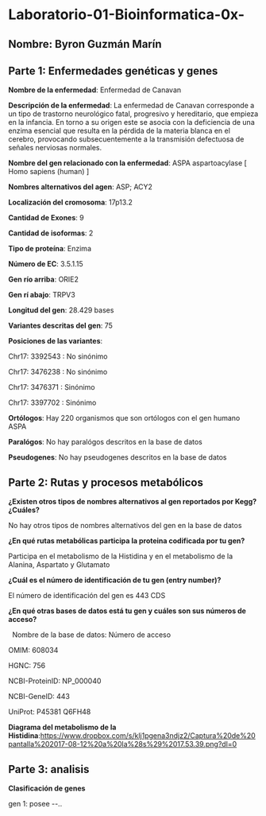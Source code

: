 # Laboratorio-01-Bioinformatica-0x-

## Nombre: Byron Guzmán Marín


## Parte 1: Enfermedades genéticas y genes

__Nombre de la enfermedad__: Enfermedad de Canavan

__Descripción de la enfermedad__: La enfermedad de Canavan corresponde a un tipo de trastorno neurológico fatal, progresivo y hereditario, que empieza en la infancia. En torno a su origen este se asocia con la deficiencia de una enzima esencial que resulta en la pérdida de la materia blanca en el cerebro, provocando subsecuentemente a la transmisión defectuosa de señales nerviosas normales.

__Nombre del gen relacionado con la enfermedad__: ASPA aspartoacylase [ Homo sapiens (human) ]

__Nombres alternativos del agen__: ASP; ACY2

__Localización del cromosoma__: 17p13.2

__Cantidad de Exones__: 9

__Cantidad de isoformas__: 2

__Tipo de proteína__: Enzima

__Número de EC__:  3.5.1.15

__Gen río arriba__: ORIE2

__Gen rí abajo__: TRPV3 


__Longitud del gen__: 28.429 bases

__Variantes descritas del gen__: 75

__Posiciones de las variantes__: 

Chr17: 3392543 : No sinónimo

Chr17: 3476238 : No sinónimo

Chr17: 3476371 : Sinónimo

Chr17: 3397702 : Sinónimo

__Ortólogos__: Hay 220 organismos que son ortólogos con el gen humano ASPA

__Paralógos__: No hay paralógos descritos en la base de datos

__Pseudogenes__: No hay pseudogenes descritos en la base de datos

## Parte 2: Rutas y procesos metabólicos

__¿Existen otros tipos de nombres alternativos al gen reportados por Kegg? ¿Cuáles?__

No hay otros tipos de nombres alternativos del gen en la base de datos 

__¿En qué rutas metabólicas participa la proteina codificada por tu gen?__

Participa en el metabolismo de la Histidina y en el metabolismo de la Alanina, Aspartato y Glutamato

__¿Cuál es el número de identificación de tu gen (entry number)?__

El número de identificación del gen es 443 CDS

__¿En qué otras bases de datos está tu gen y cuáles son sus números de acceso?__

  
Nombre de la base de datos: Número de acceso

OMIM:                               608034

HGNC:                                756

NCBI-ProteinID:                     NP_000040

NCBI-GeneID:                         443

UniProt:                             P45381 Q6FH48

__Diagrama del metabolismo de la Histidina__:https://www.dropbox.com/s/klj1pgena3ndjz2/Captura%20de%20pantalla%202017-08-12%20a%20la%28s%29%2017.53.39.png?dl=0

## Parte 3: analisis

__Clasificación de genes__

gen 1: posee --..


